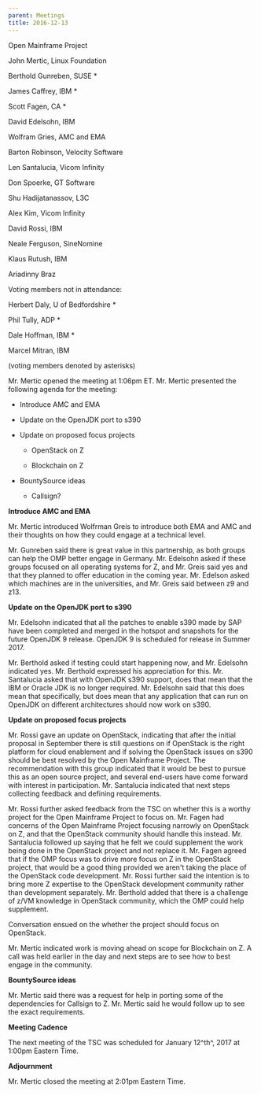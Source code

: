 ```yaml
---
parent: Meetings
title: 2016-12-13
---
```

Open Mainframe Project


John Mertic, Linux Foundation

Berthold Gunreben, SUSE \*

James Caffrey, IBM \*

Scott Fagen, CA \*

David Edelsohn, IBM

Wolfram Gries, AMC and EMA

Barton Robinson, Velocity Software

Len Santalucia, Vicom Infinity

Don Spoerke, GT Software

Shu Hadijatanassov, L3C

Alex Kim, Vicom Infinity

David Rossi, IBM

Neale Ferguson, SineNomine

Klaus Rutush, IBM

Ariadinny Braz

Voting members not in attendance:

Herbert Daly, U of Bedfordshire \*

Phil Tully, ADP \*

Dale Hoffman, IBM \*

Marcel Mitran, IBM

(voting members denoted by asterisks)

Mr. Mertic opened the meeting at 1:06pm ET. Mr. Mertic presented the
following agenda for the meeting:

-   Introduce AMC and EMA

-   Update on the OpenJDK port to s390

-   Update on proposed focus projects

    -   OpenStack on Z

    -   Blockchain on Z

-   BountySource ideas

    -   Callsign?

**Introduce AMC and EMA**

Mr. Mertic introduced Wolfrman Greis to introduce both EMA and AMC and
their thoughts on how they could engage at a technical level.

Mr. Gunreben said there is great value in this partnership, as both
groups can help the OMP better engage in Germany. Mr. Edelsohn asked if
these groups focused on all operating systems for Z, and Mr. Greis said
yes and that they planned to offer education in the coming year. Mr.
Edelson asked which machines are in the universities, and Mr. Greis said
between z9 and z13.

**Update on the OpenJDK port to s390**

Mr. Edelsohn indicated that all the patches to enable s390 made by SAP
have been completed and merged in the hotspot and snapshots for the
future OpenJDK 9 release. OpenJDK 9 is scheduled for release in Summer
2017.

Mr. Berthold asked if testing could start happening now, and Mr.
Edelsohn indicated yes. Mr. Berthold expressed his appreciation for
this. Mr. Santalucia asked that with OpenJDK s390 support, does that
mean that the IBM or Oracle JDK is no longer required. Mr. Edelsohn said
that this does mean that specifically, but does mean that any
application that can run on OpenJDK on different architectures should
now work on s390.

**Update on proposed focus projects**

Mr. Rossi gave an update on OpenStack, indicating that after the initial
proposal in September there is still questions on if OpenStack is the
right platform for cloud enablement and if solving the OpenStack issues
on s390 should be best resolved by the Open Mainframe Project. The
recommendation with this group indicated that it would be best to pursue
this as an open source project, and several end-users have come forward
with interest in participation. Mr. Santalucia indicated that next steps
collecting feedback and defining requirements.

Mr. Rossi further asked feedback from the TSC on whether this is a
worthy project for the Open Mainframe Project to focus on. Mr. Fagen had
concerns of the Open Mainframe Project focusing narrowly on OpenStack on
Z, and that the OpenStack community should handle this instead. Mr.
Santalucia followed up saying that he felt we could supplement the work
being done in the OpenStack project and not replace it. Mr. Fagen agreed
that if the OMP focus was to drive more focus on Z in the OpenStack
project, that would be a good thing provided we aren't taking the place
of the OpenStack code development. Mr. Rossi further said the intention
is to bring more Z expertise to the OpenStack development community
rather than development separately. Mr. Berthold added that there is a
challenge of z/VM knowledge in OpenStack community, which the OMP could
help supplement.

Conversation ensued on the whether the project should focus on
OpenStack.

Mr. Mertic indicated work is moving ahead on scope for Blockchain on Z.
A call was held earlier in the day and next steps are to see how to best
engage in the community.

**BountySource ideas**

Mr. Mertic said there was a request for help in porting some of the
dependencies for Callsign to Z. Mr. Mertic said he would follow up to
see the exact requirements.

**Meeting Cadence**

The next meeting of the TSC was scheduled for January 12^th^, 2017 at
1:00pm Eastern Time.

**Adjournment**

Mr. Mertic closed the meeting at 2:01pm Eastern Time.
